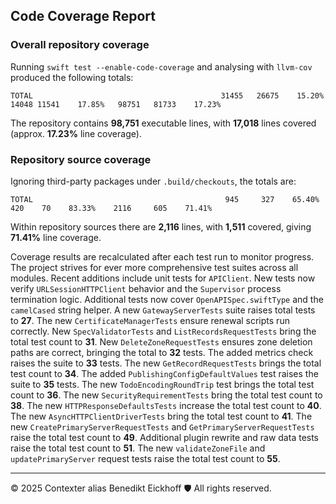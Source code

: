 ## Code Coverage Report

### Overall repository coverage

Running `swift test --enable-code-coverage` and analysing with `llvm-cov` produced the following totals:

```
TOTAL                                          31455   26675    15.20%   14048 11541    17.85%   98751   81733    17.23%
```

The repository contains **98,751** executable lines, with **17,018** lines covered (approx. **17.23%** line coverage).

### Repository source coverage

Ignoring third-party packages under `.build/checkouts`, the totals are:

```
TOTAL                                           945     327    65.40%     420    70    83.33%    2116     605    71.41%
```

Within repository sources there are **2,116** lines, with **1,511** covered, giving **71.41%** line coverage.

Coverage results are recalculated after each test run to monitor progress. The project strives for ever more comprehensive test suites across all modules. Recent additions include unit tests for ``APIClient``. New tests now verify ``URLSessionHTTPClient`` behavior and the ``Supervisor`` process termination logic.
Additional tests now cover ``OpenAPISpec.swiftType`` and the ``camelCased`` string helper. A new ``GatewayServerTests`` suite raises total tests to **27**.
The new ``CertificateManagerTests`` ensure renewal scripts run correctly.
New ``SpecValidatorTests`` and ``ListRecordsRequestTests`` bring the total test count to **31**.
New ``DeleteZoneRequestTests`` ensures zone deletion paths are correct, bringing the total to **32** tests.
The added metrics check raises the suite to **33** tests.
The new ``GetRecordRequestTests`` brings the total test count to **34**.
The added ``PublishingConfigDefaultValues`` test raises the suite to **35** tests.
The new ``TodoEncodingRoundTrip`` test brings the total test count to **36**.
The new ``SecurityRequirementTests`` bring the total test count to **38**.
The new ``HTTPResponseDefaultsTests`` increase the total test count to **40**.
The new ``AsyncHTTPClientDriverTests`` bring the total test count to **41**.
The new ``CreatePrimaryServerRequestTests`` and ``GetPrimaryServerRequestTests`` raise the total test count to **49**.
Additional plugin rewrite and raw data tests raise the total test count to **51**.
The new ``validateZoneFile`` and ``updatePrimaryServer`` request tests raise the total test count to **55**.

---
© 2025 Contexter alias Benedikt Eickhoff 🛡️ All rights reserved.
